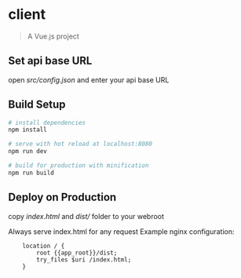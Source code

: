# client

> A Vue.js project

## Set api base URL
open *src/config.json* and enter your api base URL

## Build Setup

``` bash
# install dependencies
npm install

# serve with hot reload at localhost:8080
npm run dev

# build for production with minification
npm run build
```

## Deploy on Production

copy *index.html* and *dist/* folder to your webroot

Always serve index.html for any request
Example nginx configuration:
```
    location / {
        root {{app_root}}/dist;
        try_files $uri /index.html;
    }
```
